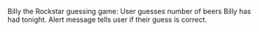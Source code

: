 Billy the Rockstar guessing game:
User guesses number of beers Billy has had tonight.
Alert message tells user if their guess is correct.

